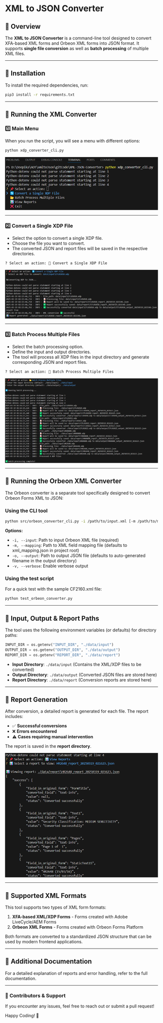 # XML to JSON Converter

## 📖 Overview
The **XML to JSON Converter** is a command-line tool designed to convert XFA-based XML forms and Orbeon XML forms into JSON format. It supports **single file conversion** as well as **batch processing** of multiple XML files.

---

## 🚀 Installation

To install the required dependencies, run:
```sh
pip3 install -r requirements.txt
```

---

## 🚀 Running the XML Converter

### **1️⃣ Main Menu**
When you run the script, you will see a menu with different options:

```sh
python xdp_converter_cli.py
```

![Main Menu](./docs/output1.png)

---

### **2️⃣ Convert a Single XDP File**

- Select the option to convert a single XDP file.
- Choose the file you want to convert.
- The converted JSON and report files will be saved in the respective directories.

```sh
? Select an action: 📄 Convert a Single XDP File
```

![Single File Processing](./docs/output2.png)

---

### **3️⃣ Batch Process Multiple Files**

- Select the batch processing option.
- Define the input and output directories.
- The tool will process all XDP files in the input directory and generate corresponding JSON and report files.

```sh
? Select an action: 📂 Batch Process Multiple Files
```

![Batch Processing](./docs/output3.png)

---

## 🚀 Running the Orbeon XML Converter

The Orbeon converter is a separate tool specifically designed to convert Orbeon Forms XML to JSON:

### **Using the CLI tool**

```sh
python src/orbeon_converter_cli.py -i /path/to/input.xml [-m /path/to/mapping.json] [-o /path/to/output.json] [-v]
```

**Options:**
- `-i, --input`: Path to input Orbeon XML file (required)
- `-m, --mapping`: Path to XML field mapping file (defaults to xml_mapping.json in project root)
- `-o, --output`: Path to output JSON file (defaults to auto-generated filename in the output directory)
- `-v, --verbose`: Enable verbose output

### **Using the test script**

For a quick test with the sample CF2160.xml file:

```sh
python test_orbeon_converter.py
```

---

## 📂 Input, Output & Report Paths

The tool uses the following environment variables (or defaults) for directory paths:

```python
INPUT_DIR = os.getenv("INPUT_DIR", "./data/input")
OUTPUT_DIR = os.getenv("OUTPUT_DIR", "./data/output")
REPORT_DIR = os.getenv("REPORT_DIR", "./data/report")
```

- **Input Directory**: `./data/input` (Contains the XML/XDP files to be converted)
- **Output Directory**: `./data/output` (Converted JSON files are stored here)
- **Report Directory**: `./data/report` (Conversion reports are stored here)

---

## 📄 Report Generation
After conversion, a detailed report is generated for each file. The report includes:

- ✅ **Successful conversions**
- ❌ **Errors encountered**
- ⚠️ **Cases requiring manual intervention**

The report is saved in the **report directory**.

![Report Generation](./docs/output4.png)

---

## 🔄 Supported XML Formats

This tool supports two types of XML form formats:

1. **XFA-based XML/XDP Forms** - Forms created with Adobe LiveCycle/AEM Forms
2. **Orbeon XML Forms** - Forms created with Orbeon Forms Platform

Both formats are converted to a standardized JSON structure that can be used by modern frontend applications.

---

## 📄 Additional Documentation
For a detailed explanation of reports and error handling, refer to the full documentation.

---

### 🔗 **Contributors & Support**
If you encounter any issues, feel free to reach out or submit a pull request!

Happy Coding! 🚀

